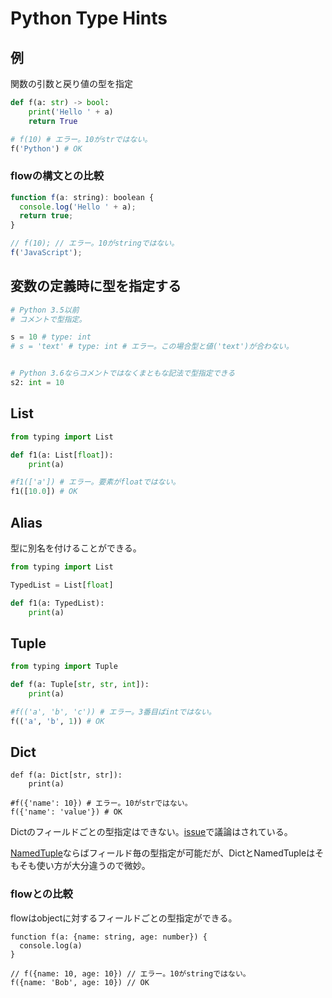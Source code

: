 # Python Type Hints

## 例

関数の引数と戻り値の型を指定

```python
def f(a: str) -> bool:
    print('Hello ' + a)
    return True

# f(10) # エラー。10がstrではない。
f('Python') # OK
```

### flowの構文との比較

```javascript
function f(a: string): boolean {
  console.log('Hello ' + a);
  return true;
}

// f(10); // エラー。10がstringではない。
f('JavaScript');

```

## 変数の定義時に型を指定する

```python
# Python 3.5以前
# コメントで型指定。

s = 10 # type: int
# s = 'text' # type: int # エラー。この場合型と値('text')が合わない。


# Python 3.6ならコメントではなくまともな記法で型指定できる
s2: int = 10
```

## List

```python
from typing import List

def f1(a: List[float]):
    print(a)

#f1(['a']) # エラー。要素がfloatではない。
f1([10.0]) # OK
```

## Alias

型に別名を付けることができる。

```python
from typing import List

TypedList = List[float]

def f1(a: TypedList):
    print(a)
```

## Tuple

```python
from typing import Tuple

def f(a: Tuple[str, str, int]):
    print(a)

#f(('a', 'b', 'c')) # エラー。3番目ばintではない。
f(('a', 'b', 1)) # OK
```

## Dict

```
def f(a: Dict[str, str]):
    print(a)

#f({'name': 10}) # エラー。10がstrではない。
f({'name': 'value'}) # OK
```

Dictのフィールドごとの型指定はできない。[issue](https://github.com/python/typing/issues/28)で議論はされている。

[NamedTuple](https://docs.python.org/3/library/typing.html#typing.NamedTuple)ならばフィールド毎の型指定が可能だが、DictとNamedTupleはそもそも使い方が大分違うので微妙。

### flowとの比較

flowはobjectに対するフィールドごとの型指定ができる。

```javascripot
function f(a: {name: string, age: number}) {
  console.log(a)
}

// f({name: 10, age: 10}) // エラー。10がstringではない。
f({name: 'Bob', age: 10}) // OK

```
